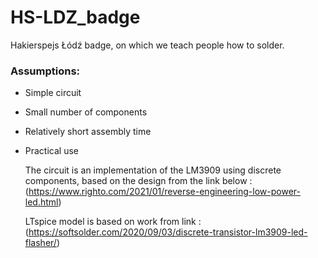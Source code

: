# HS-LDZ_badge
Hakierspejs Łódź badge, on which we teach people how to solder.

### Assumptions:

- Simple circuit
- Small number of components
- Relatively short assembly time
- Practical use


  The circuit is an implementation of the LM3909 using discrete components, based on the design from the link below :
  (https://www.righto.com/2021/01/reverse-engineering-low-power-led.html)

  LTspice model is based on work from link :
  (https://softsolder.com/2020/09/03/discrete-transistor-lm3909-led-flasher/)
